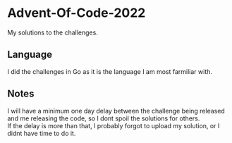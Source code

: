 # Advent-Of-Code-2022
My solutions to the challenges.
## Language
I did the challenges in Go as it is the language I am most farmiliar with.

## Notes
I will have a minimum one day delay between the challenge being released and me releasing the code, so I dont spoil the solutions for others.<br>
If the delay is more than that, I probably forgot to upload my solution, or I didnt have time to do it.<br>
